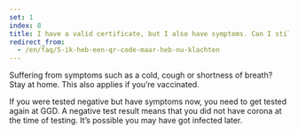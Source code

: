 ```yaml
---
set: 1
index: 8
title: I have a valid certificate, but I also have symptoms. Can I still get access?
redirect_from: 
  - /en/faq/5-ik-heb-een-qr-code-maar-heb-nu-klachten
---
```

Suffering from symptoms such as a cold, cough or shortness of breath? Stay at home. This also applies if you’re vaccinated.

If you were tested negative but have symptoms now, you need to get tested again at GGD. A negative test result means that you did not have corona at the time of testing. It’s possible you may have got infected later. 
